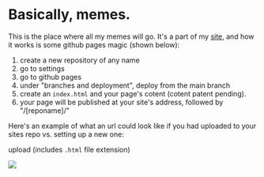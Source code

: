 # Basically, memes.

This is the place where all my memes will go. It's a part of my [site](https://yeetssite.github.io), and how it works is some github pages magic (shown below):

1. create a new repository of any name
2. go to settings
3. go to github pages
4. under "branches and deployment", deploy from the main branch
5. create an `index.html` and your page's cotent (cotent patent pending).
6. your page will be published at your site's address, followed by "/[reponame]/"

Here's an example of what an url could look like if you had uploaded to your sites repo vs. setting up a new one:

upload (includes `.html` file extension)

<img src="https://cdn.discordapp.com/attachments/1226709870238240880/1227734739423854726/Screenshot_20240410_153858_Samsung_Internet.png?ex=66297c14&is=66170714&hm=475e0e27f5c1606fd4ba56284f1a81dcb6ec4efaed135ad705d6a829ac257cca&" >

